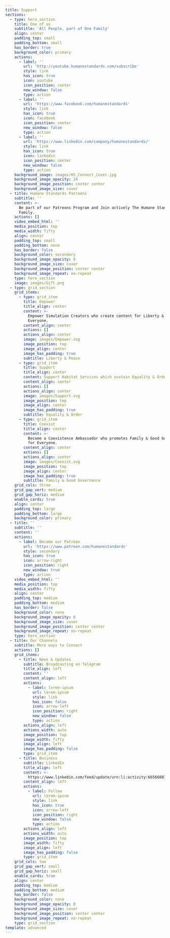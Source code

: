 ```yaml
---
title: Support
sections:
  - type: hero_section
    title: One of us
    subtitle: 'All People, part of One Family'
    align: center
    padding_top: small
    padding_bottom: small
    has_border: true
    background_color: primary
    actions:
      - label: ''
        url: 'http://youtube.humanestandards.com/subscribe'
        style: link
        has_icon: true
        icon: youtube
        icon_position: center
        new_window: false
        type: action
      - label: ''
        url: 'https://www.facebook.com/humanestandards'
        style: link
        has_icon: true
        icon: facebook
        icon_position: center
        new_window: false
        type: action
      - label: ''
        url: 'https://www.linkedin.com/company/humanestandards/'
        style: link
        has_icon: true
        icon: linkedin
        icon_position: center
        new_window: false
        type: action
    background_image: images/HS_Connect_Cover.jpg
    background_image_opacity: 24
    background_image_position: center center
    background_image_size: cover
  - title: Humane Standards Patreons
    subtitle: ''
    content: >-
      Be part of our Patreons Program and Join actively The Humane Standards
      Family.
    actions: []
    video_embed_html: ''
    media_position: top
    media_width: fifty
    align: center
    padding_top: small
    padding_bottom: none
    has_border: false
    background_color: secondary
    background_image_opacity: 0
    background_image_size: cover
    background_image_position: center center
    background_image_repeat: no-repeat
    type: hero_section
    image: images/Gift.png
  - type: grid_section
    grid_items:
      - type: grid_item
        title: Empower
        title_align: center
        content: >-
          Empower Simulation Creators who create content for Liberty & Peace for
          Everyone.
        content_align: center
        actions: []
        actions_align: center
        image: images/Empower.svg
        image_position: top
        image_align: center
        image_has_padding: true
        subtitle: Liberty & Peace
      - type: grid_item
        title: Support
        title_align: center
        content: Support Habitat Services which sustain Equality & Order for Everyone.
        content_align: center
        actions: []
        actions_align: center
        image: images/Support.svg
        image_position: top
        image_align: center
        image_has_padding: true
        subtitle: Equality & Order
      - type: grid_item
        title: Coexist
        title_align: center
        content: >-
          Become a Coexistence Ambassador who promotes Family & Good Governance
          for Everyone.
        content_align: center
        actions: []
        actions_align: center
        image: images/Coexist.svg
        image_position: top
        image_align: center
        image_has_padding: true
        subtitle: Family & Good Governance
    grid_cols: three
    grid_gap_vert: medium
    grid_gap_horiz: medium
    enable_cards: true
    align: center
    padding_top: large
    padding_bottom: large
    background_color: primary
  - title: ''
    subtitle: ''
    content: ''
    actions:
      - label: Become our Patreon
        url: 'https://www.patreon.com/humanestandards'
        style: secondary
        has_icon: true
        icon: arrow-right
        icon_position: right
        new_window: true
        type: action
    video_embed_html: ''
    media_position: top
    media_width: fifty
    align: center
    padding_top: medium
    padding_bottom: medium
    has_border: false
    background_color: none
    background_image_opacity: 0
    background_image_size: cover
    background_image_position: center center
    background_image_repeat: no-repeat
    type: hero_section
  - title: Our Channels
    subtitle: More ways to Connect
    actions: []
    grid_items:
      - title: News & Updates
        subtitle: Broadcasting on Telegram
        title_align: left
        content: ''
        content_align: left
        actions:
          - label: lorem-ipsum
            url: lorem-ipsum
            style: link
            has_icon: false
            icon: arrow-left
            icon_position: right
            new_window: false
            type: action
        actions_align: left
        actions_width: auto
        image_position: top
        image_width: fifty
        image_align: left
        image_has_padding: false
        type: grid_item
      - title: Business
        subtitle: LinkedIn
        title_align: left
        content: >-
          https://www.linkedin.com/feed/update/urn:li:activity:6656680167911501824
        content_align: left
        actions:
          - label: Follow
            url: lorem-ipsum
            style: link
            has_icon: true
            icon: arrow-left
            icon_position: right
            new_window: false
            type: action
        actions_align: left
        actions_width: auto
        image_position: top
        image_width: fifty
        image_align: left
        image_has_padding: false
        type: grid_item
    grid_cols: two
    grid_gap_vert: small
    grid_gap_horiz: small
    enable_cards: true
    align: center
    padding_top: medium
    padding_bottom: medium
    has_border: false
    background_color: none
    background_image_opacity: 0
    background_image_size: cover
    background_image_position: center center
    background_image_repeat: no-repeat
    type: grid_section
template: advanced
---
```

